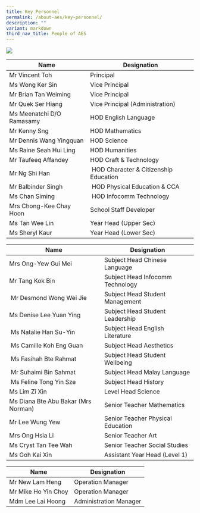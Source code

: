 ```yaml
---
title: Key Personnel
permalink: /about-aes/key-personnel/
description: ""
variant: markdown
third_nav_title: People of AES
---
```

![](/images/EXECUTIVE_COMMITTEE.jpg)

| **Name** | **Designation**|
| -------- | -------- | 
| Mr Vincent Toh | Principal | 
|Ms Wong Ker Sin    | Vice Principal     | 
| Mr Brian Tan Weiming  | Vice Principal  | 
| Mr Quek Ser Hiang  | Vice Principal (Administration)    | 
| Ms Meenatchi D/O Ramasamy | HOD English Language | 
|Mr Kenny Sng | HOD Mathematics | 
| Mr Dennis Wang Yingquan | HOD Science     | 
|Ms Raine Seah Hui Ling| HOD Humanities | 
| Mr Taufeeq Affandey | HOD Craft & Technology   | 
| Mr Ng Shi Han    |  HOD Character & Citizenship Education    | 
| Mr Balbinder Singh   |  HOD Physical Education & CCA     | 
| Ms Chan Siming   |  HOD Infocomm Technology| 
| Mrs Chong-Kee Chay Hoon  | School Staff Developer     | 
| Ms Tan Wee Lin   | Year Head (Upper Sec)| 
| Ms Sheryl Kaur    | Year Head (Lower Sec)| 


| **Name** | **Designation**|
| -------- | -------- | 
| Mrs Ong-Yew Gui Mei   | Subject Head Chinese Language    |
| Mr Tang Kok Bin    | Subject Head Infocomm Technology   | 
|  Mr Desmond Wong Wei Jie  | Subject Head Student Management   | 
|Ms Denise Lee Yuan Ying|Subject Head Student Leadership| 
|  Ms Natalie Han Su-Yin   | Subject Head English Literature  | 
|  Ms Camille Koh Eng Guan    | Subject Head Aesthetics | 
| Ms Fasihah Bte Rahmat| Subject Head Student Wellbeing     | 
| Mr Suhaimi Bin Sahmat |Subject Head Malay Language| 
| Ms Feline Tong Yin Sze |Subject Head History| 
|Ms Lim Zi Xin | Level Head Science| 
| Ms Diana Bte Abu Bakar (Mrs Norman)| Senior Teacher Mathematics| 
| Mr Lee Wung Yew| Senior Teacher Physical Education| 
| Mrs Ong Hsia Li | Senior Teacher Art| 
| Ms Cryst Tan Tee Wah| Senior Teacher Social Studies| 
| Ms Goh Kai Xin| Assistant Year Head (Level 1)|

| **Name** | **Designation**|
| -------- | -------- | 
| Mr New Lam Heng| Operation Manager |
| Mr Mike Ho Yin Choy| Operation Manager |
|Mdm Lee Lai Hoong|Administration Manager|